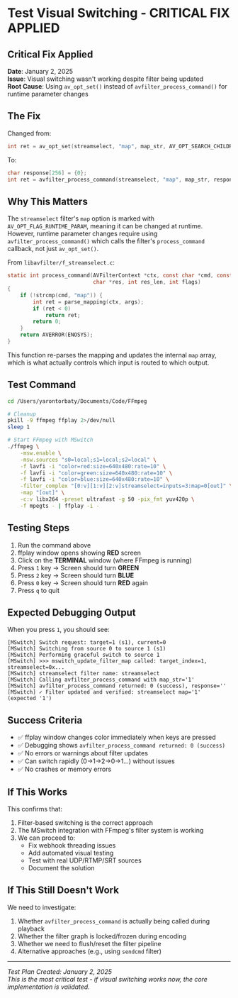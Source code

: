 # Test Visual Switching - CRITICAL FIX APPLIED

## Critical Fix Applied
**Date**: January 2, 2025  
**Issue**: Visual switching wasn't working despite filter being updated  
**Root Cause**: Using `av_opt_set()` instead of `avfilter_process_command()` for runtime parameter changes

## The Fix
Changed from:
```c
int ret = av_opt_set(streamselect, "map", map_str, AV_OPT_SEARCH_CHILDREN);
```

To:
```c
char response[256] = {0};
int ret = avfilter_process_command(streamselect, "map", map_str, response, sizeof(response), 0);
```

## Why This Matters
The `streamselect` filter's `map` option is marked with `AV_OPT_FLAG_RUNTIME_PARAM`, meaning it can be changed at runtime. However, runtime parameter changes require using `avfilter_process_command()` which calls the filter's `process_command` callback, not just `av_opt_set()`.

From `libavfilter/f_streamselect.c`:
```c
static int process_command(AVFilterContext *ctx, const char *cmd, const char *args,
                           char *res, int res_len, int flags)
{
    if (!strcmp(cmd, "map")) {
        int ret = parse_mapping(ctx, args);
        if (ret < 0)
            return ret;
        return 0;
    }
    return AVERROR(ENOSYS);
}
```

This function re-parses the mapping and updates the internal `map` array, which is what actually controls which input is routed to which output.

## Test Command
```bash
cd /Users/yarontorbaty/Documents/Code/FFmpeg

# Cleanup
pkill -9 ffmpeg ffplay 2>/dev/null
sleep 1

# Start FFmpeg with MSwitch
./ffmpeg \
    -msw.enable \
    -msw.sources "s0=local;s1=local;s2=local" \
    -f lavfi -i "color=red:size=640x480:rate=10" \
    -f lavfi -i "color=green:size=640x480:rate=10" \
    -f lavfi -i "color=blue:size=640x480:rate=10" \
    -filter_complex "[0:v][1:v][2:v]streamselect=inputs=3:map=0[out]" \
    -map "[out]" \
    -c:v libx264 -preset ultrafast -g 50 -pix_fmt yuv420p \
    -f mpegts - | ffplay -i -
```

## Testing Steps
1. Run the command above
2. ffplay window opens showing **RED** screen
3. Click on the **TERMINAL** window (where FFmpeg is running)
4. Press `1` key → Screen should turn **GREEN**
5. Press `2` key → Screen should turn **BLUE**
6. Press `0` key → Screen should turn **RED** again
7. Press `q` to quit

## Expected Debugging Output
When you press `1`, you should see:
```
[MSwitch] Switch request: target=1 (s1), current=0
[MSwitch] Switching from source 0 to source 1 (s1)
[MSwitch] Performing graceful switch to source 1
[MSwitch] >>> mswitch_update_filter_map called: target_index=1, streamselect=0x...
[MSwitch] streamselect filter name: streamselect
[MSwitch] Calling avfilter_process_command with map_str='1'
[MSwitch] avfilter_process_command returned: 0 (success), response=''
[MSwitch] ✓ Filter updated and verified: streamselect map='1' (expected '1')
```

## Success Criteria
- ✅ ffplay window changes color immediately when keys are pressed
- ✅ Debugging shows `avfilter_process_command returned: 0 (success)`
- ✅ No errors or warnings about filter updates
- ✅ Can switch rapidly (0→1→2→0→1...) without issues
- ✅ No crashes or memory errors

## If This Works
This confirms that:
1. Filter-based switching is the correct approach
2. The MSwitch integration with FFmpeg's filter system is working
3. We can proceed to:
   - Fix webhook threading issues
   - Add automated visual testing
   - Test with real UDP/RTMP/SRT sources
   - Document the solution

## If This Still Doesn't Work
We need to investigate:
1. Whether `avfilter_process_command` is actually being called during playback
2. Whether the filter graph is locked/frozen during encoding
3. Whether we need to flush/reset the filter pipeline
4. Alternative approaches (e.g., using `sendcmd` filter)

---

*Test Plan Created: January 2, 2025*  
*This is the most critical test - if visual switching works now, the core implementation is validated.*

